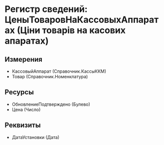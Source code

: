 ﻿# Регистр сведений: ЦеныТоваровНаКассовыхАппаратах (Ціни товарів на касових апаратах)

## Измерения

- КассовыйАппарат (Справочник.КассыККМ)
- Товар (Справочник.Номенклатура)

## Ресурсы

- ОбновлениеПодтверждено (Булево)
- Цена (Число)

## Реквизиты

- ДатаУстановки (Дата)

